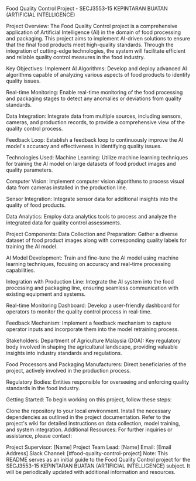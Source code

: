 Food Quality Control Project - SECJ3553-15 KEPINTARAN BUATAN (ARTIFICIAL INTELLIGENCE)

Project Overview:
The Food Quality Control project is a comprehensive application of Artificial Intelligence (AI) in the domain of food processing and packaging. This project aims to implement AI-driven solutions to ensure that the final food products meet high-quality standards. Through the integration of cutting-edge technologies, the system will facilitate efficient and reliable quality control measures in the food industry.

Key Objectives:
Implement AI Algorithms: Develop and deploy advanced AI algorithms capable of analyzing various aspects of food products to identify quality issues.

Real-time Monitoring: Enable real-time monitoring of the food processing and packaging stages to detect any anomalies or deviations from quality standards.

Data Integration: Integrate data from multiple sources, including sensors, cameras, and production records, to provide a comprehensive view of the quality control process.

Feedback Loop: Establish a feedback loop to continuously improve the AI model's accuracy and effectiveness in identifying quality issues.

Technologies Used:
Machine Learning: Utilize machine learning techniques for training the AI model on large datasets of food product images and quality parameters.

Computer Vision: Implement computer vision algorithms to process visual data from cameras installed in the production line.

Sensor Integration: Integrate sensor data for additional insights into the quality of food products.

Data Analytics: Employ data analytics tools to process and analyze the integrated data for quality control assessments.

Project Components:
Data Collection and Preparation: Gather a diverse dataset of food product images along with corresponding quality labels for training the AI model.

AI Model Development: Train and fine-tune the AI model using machine learning techniques, focusing on accuracy and real-time processing capabilities.

Integration with Production Line: Integrate the AI system into the food processing and packaging line, ensuring seamless communication with existing equipment and systems.

Real-time Monitoring Dashboard: Develop a user-friendly dashboard for operators to monitor the quality control process in real-time.

Feedback Mechanism: Implement a feedback mechanism to capture operator inputs and incorporate them into the model retraining process.

Stakeholders:
Department of Agriculture Malaysia (DOA): Key regulatory body involved in shaping the agricultural landscape, providing valuable insights into industry standards and regulations.

Food Processors and Packaging Manufacturers: Direct beneficiaries of the project, actively involved in the production process.

Regulatory Bodies: Entities responsible for overseeing and enforcing quality standards in the food industry.

Getting Started:
To begin working on this project, follow these steps:

Clone the repository to your local environment.
Install the necessary dependencies as outlined in the project documentation.
Refer to the project's wiki for detailed instructions on data collection, model training, and system integration.
Additional Resources:
For further inquiries or assistance, please contact:

Project Supervisor: [Name]
Project Team Lead: [Name]
Email: [Email Address]
Slack Channel: [#food-quality-control-project]
Note: This README serves as an initial guide to the Food Quality Control project for the SECJ3553-15 KEPINTARAN BUATAN (ARTIFICIAL INTELLIGENCE) subject. It will be periodically updated with additional information and resources.
